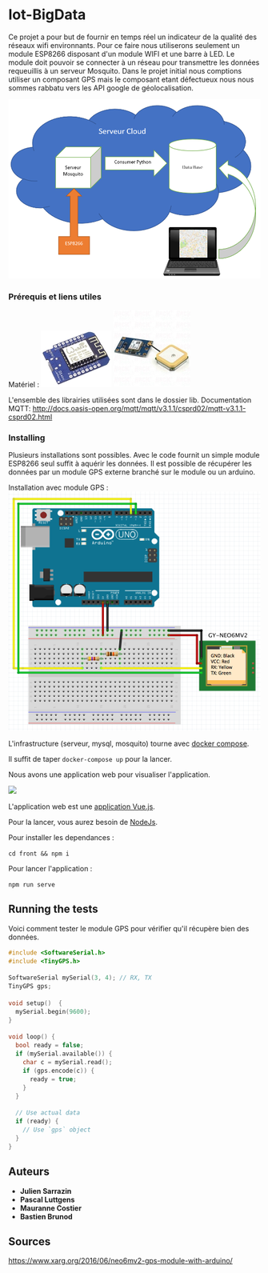 # Iot-BigData

Ce projet a pour but de fournir en temps réel un indicateur de la qualité des réseaux wifi environnants. Pour ce faire nous utiliserons seulement un module ESP8266 disposant d'un module WIFI et une barre à LED. Le module doit pouvoir se connecter à un réseau pour transmettre les données requeuillis à un serveur Mosquito.
Dans le projet initial nous comptions utiliser un composant GPS mais le composant etant défectueux nous nous sommes rabbatu vers les API google de géolocalisation.

![Architecture](https://github.com/JulSar/Iot-BigData/raw/master/assets/archi.PNG)

### Prérequis et liens utiles

Matériel :
![Wemos](https://github.com/JulSar/Iot-BigData/raw/master/assets/esp8266-Wemos.jpg)
![GPS](https://github.com/JulSar/Iot-BigData/raw/master/assets/neo-6m1.jpg)

L'ensemble des librairies utilisées sont dans le dossier lib.
Documentation MQTT:
http://docs.oasis-open.org/mqtt/mqtt/v3.1.1/csprd02/mqtt-v3.1.1-csprd02.html

### Installing

Plusieurs installations sont possibles. Avec le code fournit un simple module ESP8266 seul suffit à aquérir les données.
Il est possible de récupérer les données par un module GPS externe branché sur le module ou un arduino.

Installation avec module GPS :
![Arduino Setup](https://github.com/JulSar/Iot-BigData/raw/master/assets/arduino_setup.png)

L'infrastructure (serveur, mysql, mosquito) tourne avec [docker compose](https://docs.docker.com/compose/).

Il suffit de taper `docker-compose up` pour la lancer.

Nous avons une application web pour visualiser l'application.

![](https://puu.sh/zDYzZ/b10a7d78c5.png)

L'application web est une [application Vue.js](https://vuejs.org/).

Pour la lancer, vous aurez besoin de [NodeJs](https://nodejs.org/en/).

Pour installer les dependances :

`cd front && npm i`

Pour lancer l'application :

`npm run serve`

## Running the tests

Voici comment tester le module GPS pour vérifier qu'il récupère bien des données.
```C++
#include <SoftwareSerial.h>
#include <TinyGPS.h>

SoftwareSerial mySerial(3, 4); // RX, TX
TinyGPS gps;

void setup()  {
  mySerial.begin(9600);
}

void loop() {
  bool ready = false;
  if (mySerial.available()) {
    char c = mySerial.read();
    if (gps.encode(c)) {
      ready = true;
    }
  }

  // Use actual data
  if (ready) {
    // Use `gps` object
  }
}
```

## Auteurs

* **Julien Sarrazin**
* **Pascal Luttgens**
* **Mauranne Costier**
* **Bastien Brunod**


## Sources

https://www.xarg.org/2016/06/neo6mv2-gps-module-with-arduino/
